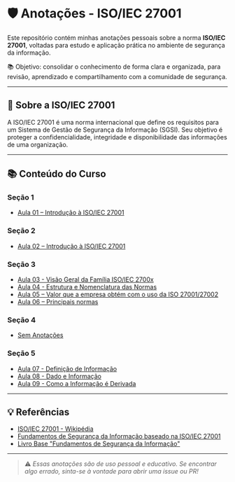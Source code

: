 # 🛡️ Anotações - ISO/IEC 27001

Este repositório contém minhas anotações pessoais sobre a norma **ISO/IEC 27001**, voltadas para estudo e aplicação prática no ambiente de segurança da informação.

📚 Objetivo: consolidar o conhecimento de forma clara e organizada, para revisão, aprendizado e compartilhamento com a comunidade de segurança.

---

## 📌 Sobre a ISO/IEC 27001

A ISO/IEC 27001 é uma norma internacional que define os requisitos para um Sistema de Gestão de Segurança da Informação (SGSI). Seu objetivo é proteger a confidencialidade, integridade e disponibilidade das informações de uma organização.

---

## 📚 Conteúdo do Curso

### Seção 1

- [Aula 01 – Introdução à ISO/IEC 27001](./Seção%201/README.md)

### Seção 2

- [Aula 02 – Introdução à ISO/IEC 27001](./Seção%202/README.md)

### Seção 3

- [Aula 03 - Visão Geral da Família ISO/IEC 2700x](./Seção%203/README.md#aula-03--visão-geral-da-família-isoiec-2700x)
- [Aula 04 - Estrutura e Nomenclatura das Normas](./Seção%203/README.md#aula-04--estrutura-e-nomenclatura-das-normas)
- [Aula 05 – Valor que a empresa obtém com o uso da ISO 27001/27002](./Seção%203/README.md#aula-05--valor-que-a-empresa-obtém-com-o-uso-da-iso-2700127002)
- [Aula 06 – Principais normas](./Seção%203/README.md#aula-06--principais-normas)

### Seção 4

- [Sem Anotações](./Seção%204/README.md)

### Seção 5

- [Aula 07 - Definição de Informação](./Seção%205/README.md#aula-07---definição-de-informação)
- [Aula 08 - Dado e Informação](./Seção%205/README.md#aula-08--dado-e-informação)
- [Aula 09 - Como a Informação é Derivada](./Seção%205/README.md#aula-09--como-a-informação-é-derivada)

---

## 💡 Referências

- [ISO/IEC 27001 - Wikipédia](https://pt.wikipedia.org/wiki/ISO/IEC_27001)
- [Fundamentos de Segurança da Informação baseado na ISO/IEC 27001](https://www.udemy.com/course/exin-iso-27001-information-security-foundation/)
- [Livro Base "Fundamentos de Segurança da Informação"](https://www.amazon.com.br/Fundamentos-Seguran%C3%A7a-Informa%C3%A7%C3%A3o-27001-27002/dp/8574528609)

---


> ⚠️ _Essas anotações são de uso pessoal e educativo. Se encontrar algo errado, sinta-se à vontade para abrir uma issue ou PR!_
